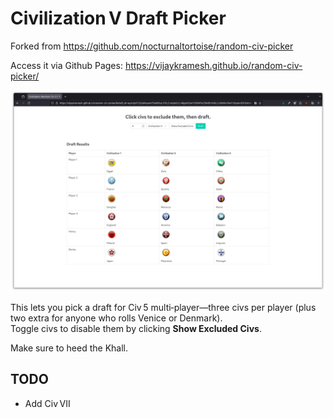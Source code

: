 # Civilization V Draft Picker

Forked from <https://github.com/nocturnaltortoise/random-civ-picker>

Access it via Github Pages: https://vijaykramesh.github.io/random-civ-picker/

![Screenshot of the draft picker UI](images/screenshot.png)

This lets you pick a draft for Civ 5 multi‑player—three civs per player (plus two
extra for anyone who rolls Venice or Denmark).  
Toggle civs to disable them by clicking **Show Excluded Civs**.

Make sure to heed the Khall.

## TODO
* Add Civ VII

